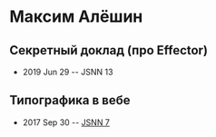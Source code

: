 # Максим Алёшин

## Секретный доклад (про Effector)
- 2019 Jun 29 -- JSNN 13    
## Типографика в вебе
- 2017 Sep 30 -- [JSNN 7](https://www.youtube.com/watch?v=fK1Vi5NOYK4)    
